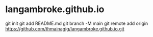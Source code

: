 # langambroke.github.io
git init
git add README.md
git branch -M main
git remote add origin https://github.com/thmainagig/langambroke.github.io.git
